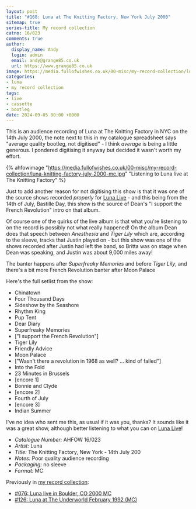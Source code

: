 ```yaml
---
layout: post
title: "#168: Luna at The Knitting Factory, New York July 2000"
sitemap: true
series-title: My record collection
catno: 16/023
comments: true
author:
  display_name: Andy
  login: admin
  email: andy@grange85.co.uk
  url: https://www.grange85.co.uk
image: https://media.fullofwishes.co.uk/00-misc/my-record-collection/luna-knitting-factory-july-2000-mc.jpg
categories:
- luna
- my record collection
tags:
- live
- cassette
- bootleg
date: 2024-09-05 00:00 +0000
---
```

This is an audience recording of Luna at The Knitting Factory in NYC on the 14th July 2000, the note next to this in my catalogue spreadsheet says "average quality bootleg, not digitised" - I think _average_ is being a little generous. I pondered digitising it anyway but decided it wasn't worth my effort.

{% ahfowimage "https://media.fullofwishes.co.uk/00-misc/my-record-collection/luna-knitting-factory-july-2000-mc.jpg" "Listening to Luna live at The Knitting Factory" %}

Just to add another reason for not digitising this show is that it was one of the source shows recorded _properly_ for [Luna Live](/database/luna/releases/luna-live/) - and this being from the 14th of July, Bastille Day, this show is the source of Dean's "I support the French Revolution" intro on that album. 

Of course one of the quirks of the live album is that what you're listening to on the record is possibly not what really happened! On the album Dean does that speech between _Anesthesia_ and _Tiger Lily_ which are, according to the sleeve, tracks that Justin played on - but this show was one of the shows recorded after Justin had left the band, so Britta was on stage when Dean was speaking, and Justin was about 9,000 miles away!

The banter happens after _Superfreaky Memories_ and before _Tiger Lily_, and there's a bit more French Revolution banter after Moon Palace

Here's the full setlist from the show:

 - Chinatown
 - Four Thousand Days
 - Sideshow by the Seashore
 - Rhythm King
 - Pup Tent
 - Dear Diary
 - Superfreaky Memories
 - \["I support the French Revolution"\]
 - Tiger Lily
 - Friendly Advice
 - Moon Palace
 - \["Wasn't there a revolution in 1968 as well? ... kind of failed"\]
 - Into the Fold
 - 23 Minutes in Brussels
 - \[encore 1\]
 - Bonnie and Clyde
 - \[encore 2\]
 - Fourth of July
 - \[encore 3\]
 - Indian Summer

I've no idea who sent me this, as usual if it was you, thanks? It sounds like it was a great show, although better listening to what you can on [Luna Live](/database/luna/releases/luna-live/)!

  - *Catalogue Number:* AHFOW 16/023
  - *Artist:* Luna
  - *Title:* The Knitting Factory, New York - 14th July 200
  - *Notes:* Poor quality audience recording
  - *Packaging:* no sleeve
  - *Format:* MC

Previously in [my record collection](/category/my-record-collection):
 - [#076: Luna live in Boulder, CO 2000 MC](/2023/10/09/my-record-collection-076-luna-live-in-boulder-co-2000-mc/)
 - [#126: Luna at The Underworld February 1992 (MC)](/2024/04/11/my-record-collection-126-luna-at-the-underworld-february-1992-mc/)
